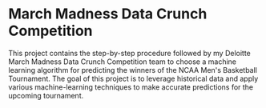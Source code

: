 # March Madness Data Crunch Competition
This project contains the step-by-step procedure followed by my Deloitte March Madness Data Crunch Competition team to choose a machine learning algorithm for predicting the winners of the NCAA Men's Basketball Tournament. The goal of this project is to leverage historical data and apply various machine-learning techniques to make accurate predictions for the upcoming tournament.
